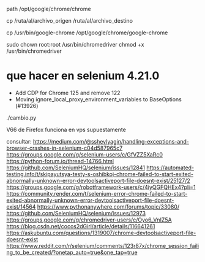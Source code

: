 path /opt/google/chrome/chrome

cp /ruta/al/archivo_origen /ruta/al/archivo_destino

cp /usr/bin/google-chrome /opt/google/chrome/google-chrome

sudo chown root:root /usr/bin/chromedriver
chmod +x /usr/bin/chromedriver

# que hacer en selenium 4.21.0
* Add CDP for Chrome 125 and remove 122
* Moving ignore_local_proxy_environment_variables to BaseOptions (#13926)

./cambio.py

V66 de Firefox funciona en vps supuestamente



consultar:
https://medium.com/@sshevlyagin/handling-exceptions-and-browser-crashes-in-selenium-c04d587965c7
https://groups.google.com/g/selenium-users/c/GfVZZ5XaRc0
https://python-forum.io/thread-14766.html
https://github.com/SeleniumHQ/selenium/issues/12841
https://automated-testing.info/t/skipayutsya-testy-s-oshibkoj-chrome-failed-to-start-exited-abnormally-unknown-error-devtoolsactiveport-file-doesnt-exist/25127/2
https://groups.google.com/g/robotframework-users/c/4iyQGFQHEx4?pli=1
https://community.render.com/t/selenium-error-chrome-failed-to-start-exited-abnormally-unknown-error-devtoolsactiveport-file-doesnt-exist/14564
https://www.pythonanywhere.com/forums/topic/33080/
https://github.com/SeleniumHQ/selenium/issues/12973
https://groups.google.com/g/chromedriver-users/c/Oyo6_VnIZ5A
https://blog.csdn.net/cocos2dGirl/article/details/116641261
https://askubuntu.com/questions/1319007/chrome-devtoolsactiveport-file-doesnt-exist
https://www.reddit.com/r/selenium/comments/123r87x/chrome_session_failing_to_be_created/?onetap_auto=true&one_tap=true
